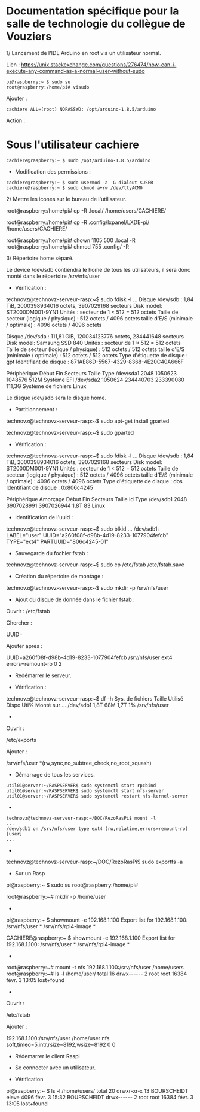 Documentation spécifique pour la salle de technologie du collègue de Vouziers
=============================================================================






1/ Lancement de l'IDE Arduino en root via un utilisateur normal.

Lien : https://unix.stackexchange.com/questions/276474/how-can-i-execute-any-command-as-a-normal-user-without-sudo

```
pi@raspberry:~ $ sudo su
root@raspberry:/home/pi# visudo 
```

Ajouter : 

```
cachiere ALL=(root) NOPASSWD: /opt/arduino-1.8.5/arduino
```


Action : 
# Sous l'utilisateur cachiere
```
cachiere@raspberry:~ $ sudo /opt/arduino-1.8.5/arduino
```


- Modification des permissions : 

```
cachiere@raspberry:~ $ sudo usermod -a -G dialout $USER  
cachiere@raspberry:~ $ sudo chmod a+rw /dev/ttyACM0
```



2/ Mettre les icones sur le bureau de l'utilisateur.

root@raspberry:/home/pi# cp -R .local/ /home/users/CACHIERE/

root@raspberry:/home/pi# cp -R .config/lxpanel/LXDE-pi/ /home/users/CACHIERE/

root@raspberry:/home/pi# chown 1105:500 .local -R
root@raspberry:/home/pi# chmod 755 .config/ -R



3/ Répertoire home séparé.

Le device /dev/sdb contiendra le home de tous les utilisateurs, il sera donc monté dans le répertoire /srv/nfs/user


- Vérification :

technovz@technovz-serveur-rasp:~$ sudo fdisk -l 
...
Disque /dev/sdb : 1,84 TiB, 2000398934016 octets, 3907029168 secteurs
Disk model: ST2000DM001-9YN1
Unités : secteur de 1 × 512 = 512 octets
Taille de secteur (logique / physique) : 512 octets / 4096 octets
taille d'E/S (minimale / optimale) : 4096 octets / 4096 octets


Disque /dev/sda : 111,81 GiB, 120034123776 octets, 234441648 secteurs
Disk model: Samsung SSD 840 
Unités : secteur de 1 × 512 = 512 octets
Taille de secteur (logique / physique) : 512 octets / 512 octets
taille d'E/S (minimale / optimale) : 512 octets / 512 octets
Type d'étiquette de disque : gpt
Identifiant de disque : 871AE86D-5567-4329-8368-4E20C40A666F

Périphérique   Début       Fin  Secteurs Taille Type
/dev/sda1       2048   1050623   1048576   512M Système EFI
/dev/sda2    1050624 234440703 233390080 111,3G Système de fichiers Linux


Le disque /dev/sdb sera le disque home.


- Partitionnement : 

technovz@technovz-serveur-rasp:~$ sudo apt-get install gparted

technovz@technovz-serveur-rasp:~$ sudo gparted
 

- Vérification : 

technovz@technovz-serveur-rasp:~$ sudo fdisk -l
...
Disque /dev/sdb : 1,84 TiB, 2000398934016 octets, 3907029168 secteurs
Disk model: ST2000DM001-9YN1
Unités : secteur de 1 × 512 = 512 octets
Taille de secteur (logique / physique) : 512 octets / 4096 octets
taille d'E/S (minimale / optimale) : 4096 octets / 4096 octets
Type d'étiquette de disque : dos
Identifiant de disque : 0x806c4245

Périphérique Amorçage Début        Fin   Secteurs Taille Id Type
/dev/sdb1              2048 3907028991 3907026944   1,8T 83 Linux


- Identification de l'uuid : 

technovz@technovz-serveur-rasp:~$ sudo blkid
...
/dev/sdb1: LABEL="user" UUID="a260f08f-d98b-4d19-8233-1077904fefcb" TYPE="ext4" PARTUUID="806c4245-01"


- Sauvegarde du fochier fstab :

technovz@technovz-serveur-rasp:~$ sudo cp /etc/fstab /etc/fstab.save


- Création du répertoire de montage :

technovz@technovz-serveur-rasp:~$ sudo mkdir -p /srv/nfs/user


- Ajout du disque de donnée dans le fichier fstab : 

Ouvrir : 
/etc/fstab

Chercher :

UUID=

Ajouter après : 

UUID=a260f08f-d98b-4d19-8233-1077904fefcb /srv/nfs/user              ext4    errors=remount-ro 0       2


- Redémarrer le serveur.


- Vérification : 

technovz@technovz-serveur-rasp:~$ df -h
Sys. de fichiers Taille Utilisé Dispo Uti% Monté sur
...
/dev/sdb1          1,8T     68M  1,7T   1% /srv/nfs/user


- 

Ouvrir : 

/etc/exports

Ajouter :

/srv/nfs/user *(rw,sync,no_subtree_check,no_root_squash)


- Démarrage de tous les services.

```
util01@server:~/RASPSERVER$ sudo systemctl start rpcbind
util01@server:~/RASPSERVER$ sudo systemctl start nfs-server
util01@server:~/RASPSERVER$ sudo systemctl restart nfs-kernel-server
```

- 

```
technovz@technovz-serveur-rasp:~/DOC/RezoRasPi$ mount -l
...
/dev/sdb1 on /srv/nfs/user type ext4 (rw,relatime,errors=remount-ro) [user]
...
```

- 

technovz@technovz-serveur-rasp:~/DOC/RezoRasPi$ sudo exportfs -a


- Sur un Rasp

pi@raspberry:~ $ sudo su
root@raspberry:/home/pi# 

root@raspberry:~# mkdir -p /home/user


- 

pi@raspberry:~ $ showmount -e 192.168.1.100
Export list for 192.168.1.100:
/srv/nfs/user       *
/srv/nfs/rpi4-image *


CACHIERE@raspberry:~ $ showmount -e 192.168.1.100
Export list for 192.168.1.100:
/srv/nfs/user       *
/srv/nfs/rpi4-image *


- 

root@raspberry:~# mount -t nfs 192.168.1.100:/srv/nfs/user /home/users
root@raspberry:~# ls -l /home/user/
total 16
drwx------ 2 root root 16384 févr.  3 13:05 lost+found



- 

Ouvrir :

/etc/fstab

Ajouter : 

192.168.1.100:/srv/nfs/user /home/user nfs soft,timeo=5,intr,rsize=8192,wsize=8192  0  0


- Rédemarrer le client Raspi


- Se connecter avec un utilisateur.


- Vérification


pi@raspberry:~ $ ls -l /home/users/
total 20
drwxr-xr-x 13 BOURSCHEIDT eleve  4096 févr.  3 15:32 BOURSCHEIDT
drwx------  2 root        root  16384 févr.  3 13:05 lost+found

